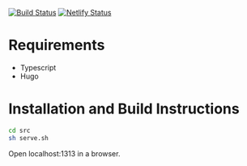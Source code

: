 [![Build Status](https://travis-ci.com/natplagman/natplagman.com.svg?branch=master)](https://travis-ci.com/natplagman/natplagman.com)
[![Netlify Status](https://api.netlify.com/api/v1/badges/37ea850f-8c42-42af-84ce-8305756f6ac3/deploy-status)](https://app.netlify.com/sites/natplagman/deploys)

# Requirements

* Typescript
* Hugo

# Installation and Build Instructions

```bash
cd src
sh serve.sh
```
Open localhost:1313 in a browser.

